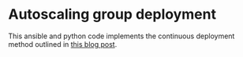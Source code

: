 # Autoscaling group deployment

This ansible and python code implements the continuous deployment method outlined in [this blog post](http://blog.bwhaley.com/deploying-to-aws-using-ansible-docker-and-teamcity).
